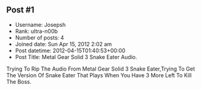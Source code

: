 ## Post #1
- Username: Josepsh
- Rank: ultra-n00b
- Number of posts: 4
- Joined date: Sun Apr 15, 2012 2:02 am
- Post datetime: 2012-04-15T01:40:53+00:00
- Post Title: Metal Gear Solid 3 Snake Eater Audio.

Trying To Rip The Audio From Metal Gear Solid 3 Snake Eater,Trying To Get The Version Of Snake Eater That Plays When You Have 3 More Left To Kill The Boss.
